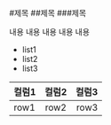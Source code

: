 #제목
##제목
###제목

내용
내용
내용
내용
내용

- list1
- list2
- list3


|컬럼1 |컬럼2| 컬럼3 |
|:---|:---:|---:|
|row1|row2|row3|
